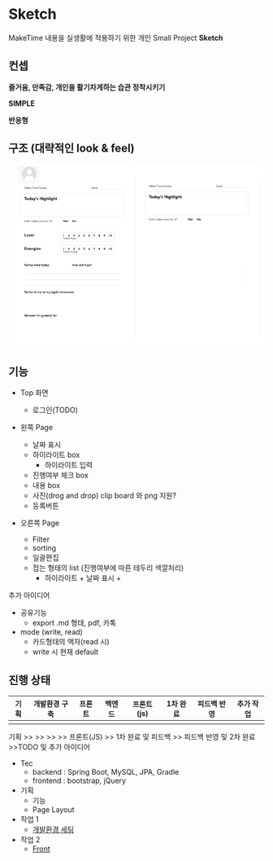 # Sketch

MakeTime 내용을 실생활에 적용하기 위한 개인 Small Project **Sketch**

## 컨셉

**즐거움, 만족감, 개인을 활기차게하는 습관 정착시키기**  

**SIMPLE**

**반응형**

## 구조 (대략적인 look & feel)

![Base 골격](https://github.com/bluewow/makeTime/blob/master/assets/layout.png)

## 기능 
- Top 화면
	- 로그인(TODO)

- 왼쪽 Page
	- 날짜 표시
	- 하이라이트 box
		- 하이라이트 입력
	- 진행여부 체크 box
	- 내용 box
	- 사진(drog and drop) clip board 와 png 지원?
	- 등록버튼

- 오른쪽 Page
	- Filter
	- sorting
	- 일괄편집
	- 접는 형태의 list (진행여부에 따른 테두리 색깔처리)
		- 하이라이트 + 날짜 표시 + 

추가 아이디어 
- 공유기능
	- export .md 형태, pdf, 카톡
- mode (write, read)
	- 카드형태의 액자(read 시)
	- write 시 현재 default

## 진행 상태

|기획|개발환경 구축|프론트|백엔드|프론트(js)|1차 완료|피드백 반영|추가 작업|
|--|--|--|--|--|--|--|--|
|  |  |  |	|	|

기획 >>  >>  >>  >> 프론트(JS) >> 1차 완료 및 피드백 >> 피드백 반영 및 2차 완료 >>TODO 및 추가 아이디어   


- Tec
	- backend : Spring Boot, MySQL, JPA, Gradle
	- frontend : bootstrap, jQuery
- 기획
	- 기능
	- Page Layout
- 작업 1 
	- [개발환경 세팅](https://github.com/bluewow/makeTime/blob/master/contents/setting.md.md)
- 작업 2
	- [Front](https://github.com/bluewow/makeTime/blob/master/contents/front.md.md)

<!--stackedit_data:
eyJoaXN0b3J5IjpbLTM5OTU2MTY2MCwtNTk1NDM0MDcsMjYxNT
EyNDUwLDExMzY3MzM4ODIsLTE3ODA0ODg2ODYsNDUyODMxOTc1
LDI1NzkyODQxMywtMTgzMDc1ODY5NywtOTYzMTE4NzU3LC0xNz
MyMTc3ODIwLC01MDcxMDM1ODYsLTQ4OTEyODM2LC0xMDgyMjE5
NzAxLC00NTg1MDkxNTMsLTYzNTIwMDk1OCwtMTY4ODU1NjU4NC
wtMTQ0MTU4OTgwNCw1MjMwMjA2NTMsMTU3MzYzMDAzOCwxODg3
Nzc2MTgxXX0=
-->